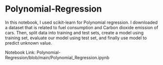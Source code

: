# Polynomial-Regression

In this notebook, I used scikit-learn for Polynomial regression. I downloaded a dataset that is related to fuel consumption and Carbon dioxide emission of cars. Then, split  data into training and test sets, create a model using training set, evaluate our model using test set, and finally use model to predict unknown value.


Notebook Link:
Polynomial-Regression/blob/main/Polynomial_Regression.ipynb
